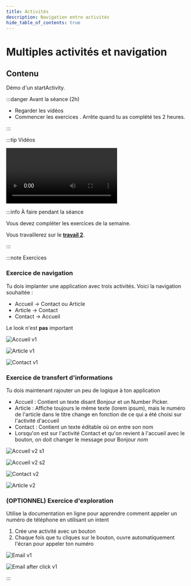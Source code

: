 ```yaml
---
title: Activités
description: Navigation entre activités
hide_table_of_contents: true
---
```


# Multiples activités et navigation

## Contenu

Démo d'un startActivity.

<Row>

<Column>

:::danger Avant la séance (2h)

- Regarder les vidéos
- Commencer les exercices . Arrête quand tu as complété tes 2 heures.

:::

</Column>

<Column>

:::tip Vidéos

<Video url="https://youtu.be/MOF0kb0ampc" />

<Video url="https://youtu.be/t4jYehSpR1A" />

<Video url="https://youtu.be/qvty1jwEj-4" />

<Video url="https://youtu.be/Zu2pd6vOxMM" />

:::

</Column>

<Column>

:::info À faire pendant la séance

Vous devez compléter les exercices de la semaine.

Vous travaillerez sur le **[travail 2](../tp/tp2)**.

:::

</Column>

</Row>

:::note Exercices

### Exercice de navigation

Tu dois implanter une application avec trois activités. Voici la navigation souhaitée :

- Accueil -> Contact ou Article
- Article -> Contact
- Contact -> Accueil

Le look n'est **pas** important

<Row>

<Column>

![Accueil v1](_12-activites/Accueil_v1.png)

</Column>

<Column>

![Article v1](_12-activites/Article_v1.png)

</Column>

<Column>

![Contact v1](_12-activites/Contact_v1.png)

</Column>

</Row>

### Exercice de transfert d'informations

Tu dois maintenant rajouter un peu de logique à ton application

- Accueil : Contient un texte disant Bonjour et un Number Picker.
- Article : Affiche toujours le même texte (lorem ipsum), mais le numéro de l'article dans le titre change en fonction de ce qui a été choisi sur l'activité d'accueil
- Contact : Contient un texte éditable où on entre son nom
- Lorsqu'on est sur l'activité Contact et qu'on revient à l'accueil avec le bouton, on doit changer le message pour Bonjour *nom*

<Row>

<Column>

![Accueil v2 s1](_12-activites/Accueil_v2_state1.png)

</Column>

<Column>

![Accueil v2 s2](_12-activites/Accueil_v2_state2.png)

</Column>

<Column>

![Contact v2](_12-activites/Contact_v2.png)

</Column>

<Column>

![Article v2](_12-activites/Article_v2.png)

</Column>

</Row>

### (OPTIONNEL) Exercice d'exploration

Utilise la documentation en ligne pour apprendre comment appeler un numéro de téléphone en utilisant un intent

1. Crée une activité avec un bouton
2. Chaque fois que tu cliques sur le bouton, ouvre automatiquement l'écran pour appeler ton numéro
 
<Row>

<Column>

![Email v1](_12-activites/Email_v1.png)

</Column>

<Column>

![Email after click v1](_12-activites/Email_afterClick.png)

</Column>


</Row>

:::
